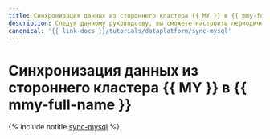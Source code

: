 ```yaml
---
title: Синхронизация данных из стороннего кластера {{ MY }} в {{ mmy-full-name }}
description: Следуя данному руководству, вы сможете настроить периодическую доставку изменений данных из стороннего кластера {{ MY }} в {{ mmy-name }}.
canonical: '{{ link-docs }}/tutorials/dataplatform/sync-mysql'
---
```


# Синхронизация данных из стороннего кластера {{ MY }} в {{ mmy-full-name }}


{% include notitle [sync-mysql](../../_tutorials/dataplatform/sync-mysql.md) %}
